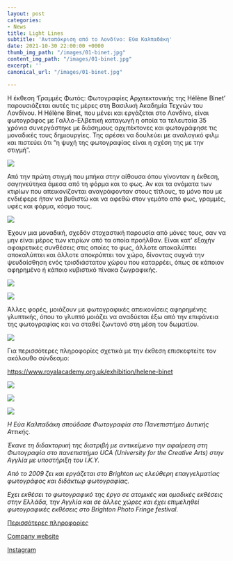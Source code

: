 ```yaml
---
layout: post
categories:
- News
title: Light Lines
subtitle: 'Ανταπόκριση από το Λονδίνο: Εύα Καλπαδάκη'
date: 2021-10-30 22:00:00 +0000
thumb_img_path: "/images/01-binet.jpg"
content_img_path: "/images/01-binet.jpg"
excerpt: ''
canonical_url: "/images/01-binet.jpg"

---
```

Η έκθεση ‘Γραμμές Φωτός: Φωτογραφίες Αρχιτεκτονικής της Hélène Binet’ παρουσιάζεται αυτές τις μέρες στη Βασιλική Ακαδημία Τεχνών του Λονδίνου. Η Hélène Binet, που μένει και εργάζεται στο Λονδίνο, είναι  φωτογράφος με Γαλλο-Ελβετική καταγωγή η οποία τα τελευταία 35 χρόνια συνεργάστηκε με διάσημους αρχιτέκτονες και φωτογράφησε τις μοναδικές τους δημιουργίες. Της αρέσει να δουλεύει με αναλογικό φιλμ και πιστεύει ότι “η ψυχή της φωτογραφίας είναι η σχέση της με την στιγμή”.

![](/images/02-binet.jpg)

Από την πρώτη στιγμή που μπήκα στην αίθουσα όπου γίνονταν η έκθεση, σαγηνεύτηκα άμεσα από τη φόρμα και το φως. Αν και τα ονόματα των κτιρίων που απεικονίζονται αναγράφονταν στους τίτλους, το μόνο που με ενδιέφερε ήταν να βυθιστώ και να αφεθώ στον γεμάτο από φως, γραμμές, υφές και φόρμα, κόσμο τους.

![](/images/03-binet.jpg)

Έχουν μια μοναδική, σχεδόν στοχαστική παρουσία από μόνες τους, σαν να μην είναι μέρος των κτιρίων από τα οποία προήλθαν. Είναι κατ' εξοχήν αφαιρετικές συνθέσεις στις οποίες το φως, άλλοτε αποκαλύπτει αποκαλύπτει και άλλοτε αποκρύπτει τον χώρο, δίνοντας συχνά την ψευδαίσθηση ενός τρισδιάστατου χώρου που καταρρέει, όπως σε κάποιον αφηρημένο ή κάποιο κυβιστικό πίνακα ζωγραφικής.

![](/images/04-binet.jpg)

![](/images/05-binet.jpg)

Άλλες φορές, μοιάζουν με φωτογραφικές απεικονίσεις αφηρημένης γλυπτικής, όπου το γλυπτό μοιάζει να αναδύεται έξω από την επιφάνεια της φωτογραφίας και να σταθεί ζωντανό στη μέση του δωματίου.

![](/images/10-binet.jpg)

Για περισσότερες πληροφορίες σχετικά με την έκθεση επισκεφτείτε τον ακόλουθο σύνδεσμο:

https://www.royalacademy.org.uk/exhibition/helene-binet

![](/images/08-binet.jpg)

![](/images/11-binet.jpg)

![](/images/bwok-2.jpg)

_Η Εύα Καλπαδάκη σπούδασε Φωτογραφία στο Πανεπιστήμιο Δυτικής Αττικής._

_Έκανε τη διδακτορική της διατριβή με αντικείμενο την αφαίρεση στη Φωτογραφία στο πανεπιστήμιο UCA (University for the Creative Arts) στην Αγγλία με υποστήριξη του Ι.Κ.Υ._

_Aπό το 2009 ζει και εργάζεται στο Brighton ως ελεύθερη επαγγελματίας φωτογράφος και διδάκτωρ φωτογραφίας._

_Εχει εκθέσει το φωτογραφικό της έργο σε ατομικές και ομαδικές εκθέσεις στην Ελλάδα, την Αγγλία και σε άλλες χώρες και έχει επιμεληθεί φωτογραφικές εκθέσεις στο Brighton Photo Fringe festival._

<a href="https://www.evakalpadaki.co.uk/" target="blank"> Περισσότερες πληροφορίες</a>

<a href="https://www.bright-on-photography.co.uk/" target="blank"> Company website</a>

<a href="https://www.instagram.com/eva_kalpadaki/" target="blank"> Instagram</a>